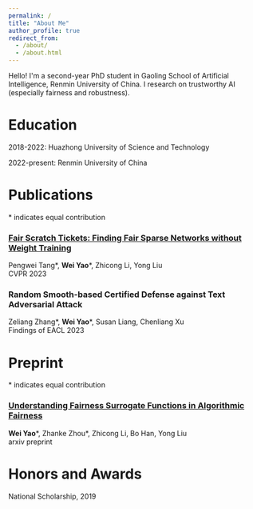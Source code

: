 ```yaml
---
permalink: /
title: "About Me"
author_profile: true
redirect_from: 
  - /about/
  - /about.html
---
```


Hello! I'm a second-year PhD student in Gaoling School of Artificial Intelligence, Renmin University of China. I research on trustworthy AI (especially fairness and robustness). 

# Education

2018-2022: Huazhong University of Science and Technology

2022-present: Renmin University of China

# Publications

\* indicates equal contribution

### [Fair Scratch Tickets: Finding Fair Sparse Networks without Weight Training](https://openaccess.thecvf.com/content/CVPR2023/papers/Tang_Fair_Scratch_Tickets_Finding_Fair_Sparse_Networks_Without_Weight_Training_CVPR_2023_paper.pdf)

Pengwei Tang\*, **Wei Yao**\*, Zhicong Li, Yong Liu
<br>
CVPR 2023  


### Random Smooth-based Certified Defense against Text Adversarial Attack

Zeliang Zhang\*, **Wei Yao**\*, Susan Liang, Chenliang Xu
<br>
Findings of EACL 2023  


# Preprint

\* indicates equal contribution

### [Understanding Fairness Surrogate Functions in Algorithmic Fairness](https://arxiv.org/pdf/2310.11211.pdf)

**Wei Yao**\*, Zhanke Zhou\*, Zhicong Li, Bo Han, Yong Liu
<br>
arxiv preprint  

# Honors and Awards

National Scholarship, 2019












